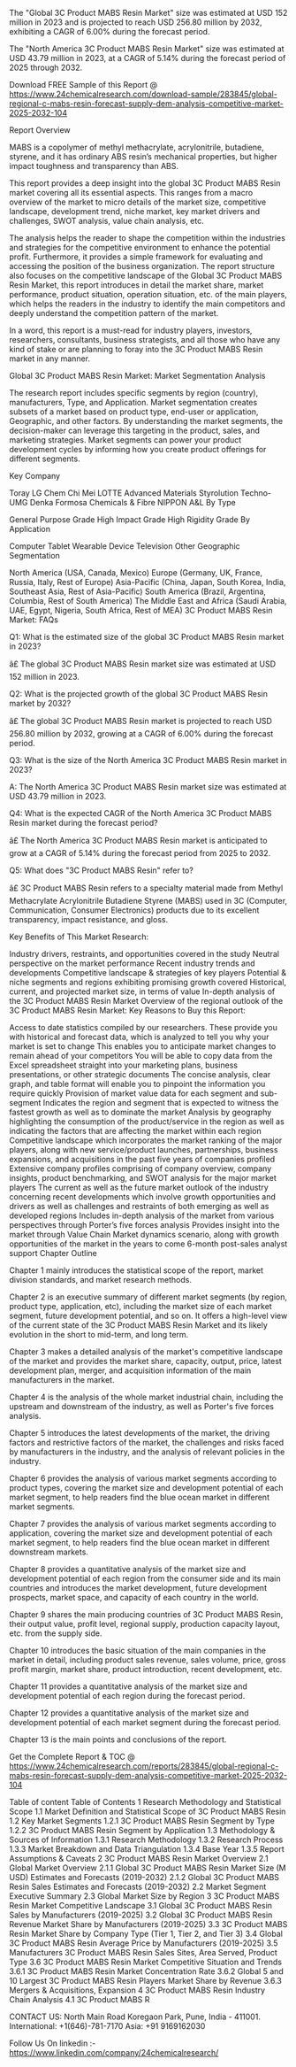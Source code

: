 The "Global 3C Product MABS Resin Market" size was estimated at USD 152 million in 2023 and is projected to reach USD 256.80 million by 2032, exhibiting a CAGR of 6.00% during the forecast period.

The "North America 3C Product MABS Resin Market" size was estimated at USD 43.79 million in 2023, at a CAGR of 5.14% during the forecast period of 2025 through 2032.

Download FREE Sample of this Report @ https://www.24chemicalresearch.com/download-sample/283845/global-regional-c-mabs-resin-forecast-supply-dem-analysis-competitive-market-2025-2032-104

Report Overview

MABS is a copolymer of methyl methacrylate, acrylonitrile, butadiene, styrene, and it has ordinary ABS resin’s mechanical properties, but higher impact toughness and transparency than ABS.

This report provides a deep insight into the global 3C Product MABS Resin market covering all its essential aspects. This ranges from a macro overview of the market to micro details of the market size, competitive landscape, development trend, niche market, key market drivers and challenges, SWOT analysis, value chain analysis, etc.

The analysis helps the reader to shape the competition within the industries and strategies for the competitive environment to enhance the potential profit. Furthermore, it provides a simple framework for evaluating and accessing the position of the business organization. The report structure also focuses on the competitive landscape of the Global 3C Product MABS Resin Market, this report introduces in detail the market share, market performance, product situation, operation situation, etc. of the main players, which helps the readers in the industry to identify the main competitors and deeply understand the competition pattern of the market.

In a word, this report is a must-read for industry players, investors, researchers, consultants, business strategists, and all those who have any kind of stake or are planning to foray into the 3C Product MABS Resin market in any manner.

Global 3C Product MABS Resin Market: Market Segmentation Analysis

The research report includes specific segments by region (country), manufacturers, Type, and Application. Market segmentation creates subsets of a market based on product type, end-user or application, Geographic, and other factors. By understanding the market segments, the decision-maker can leverage this targeting in the product, sales, and marketing strategies. Market segments can power your product development cycles by informing how you create product offerings for different segments.

Key Company

Toray
LG Chem
Chi Mei
LOTTE Advanced Materials
Styrolution
Techno-UMG
Denka
Formosa Chemicals & Fibre
NIPPON A&L
By Type

General Purpose Grade
High Impact Grade
High Rigidity Grade
By Application

Computer
Tablet
Wearable Device
Television
Other
Geographic Segmentation

North America (USA, Canada, Mexico)
Europe (Germany, UK, France, Russia, Italy, Rest of Europe)
Asia-Pacific (China, Japan, South Korea, India, Southeast Asia, Rest of Asia-Pacific)
South America (Brazil, Argentina, Columbia, Rest of South America)
The Middle East and Africa (Saudi Arabia, UAE, Egypt, Nigeria, South Africa, Rest of MEA)
3C Product MABS Resin Market: FAQs

Q1: What is the estimated size of the global 3C Product MABS Resin market in 2023?

â£ The global 3C Product MABS Resin market size was estimated at USD 152 million in 2023.

Q2: What is the projected growth of the global 3C Product MABS Resin market by 2032?

â£ The global 3C Product MABS Resin market is projected to reach USD 256.80 million by 2032, growing at a CAGR of 6.00% during the forecast period.

Q3: What is the size of the North America 3C Product MABS Resin market in 2023?

A: The North America 3C Product MABS Resin market size was estimated at USD 43.79 million in 2023.

Q4: What is the expected CAGR of the North America 3C Product MABS Resin market during the forecast period?

â£ The North America 3C Product MABS Resin market is anticipated to grow at a CAGR of 5.14% during the forecast period from 2025 to 2032.

Q5: What does "3C Product MABS Resin" refer to?

â£ 3C Product MABS Resin refers to a specialty material made from Methyl Methacrylate Acrylonitrile Butadiene Styrene (MABS) used in 3C (Computer, Communication, Consumer Electronics) products due to its excellent transparency, impact resistance, and gloss.

Key Benefits of This Market Research:

Industry drivers, restraints, and opportunities covered in the study
Neutral perspective on the market performance
Recent industry trends and developments
Competitive landscape & strategies of key players
Potential & niche segments and regions exhibiting promising growth covered
Historical, current, and projected market size, in terms of value
In-depth analysis of the 3C Product MABS Resin Market
Overview of the regional outlook of the 3C Product MABS Resin Market:
Key Reasons to Buy this Report:

Access to date statistics compiled by our researchers. These provide you with historical and forecast data, which is analyzed to tell you why your market is set to change
This enables you to anticipate market changes to remain ahead of your competitors
You will be able to copy data from the Excel spreadsheet straight into your marketing plans, business presentations, or other strategic documents
The concise analysis, clear graph, and table format will enable you to pinpoint the information you require quickly
Provision of market value data for each segment and sub-segment
Indicates the region and segment that is expected to witness the fastest growth as well as to dominate the market
Analysis by geography highlighting the consumption of the product/service in the region as well as indicating the factors that are affecting the market within each region
Competitive landscape which incorporates the market ranking of the major players, along with new service/product launches, partnerships, business expansions, and acquisitions in the past five years of companies profiled
Extensive company profiles comprising of company overview, company insights, product benchmarking, and SWOT analysis for the major market players
The current as well as the future market outlook of the industry concerning recent developments which involve growth opportunities and drivers as well as challenges and restraints of both emerging as well as developed regions
Includes in-depth analysis of the market from various perspectives through Porter’s five forces analysis
Provides insight into the market through Value Chain
Market dynamics scenario, along with growth opportunities of the market in the years to come
6-month post-sales analyst support
Chapter Outline

Chapter 1 mainly introduces the statistical scope of the report, market division standards, and market research methods.

Chapter 2 is an executive summary of different market segments (by region, product type, application, etc), including the market size of each market segment, future development potential, and so on. It offers a high-level view of the current state of the 3C Product MABS Resin Market and its likely evolution in the short to mid-term, and long term.

Chapter 3 makes a detailed analysis of the market's competitive landscape of the market and provides the market share, capacity, output, price, latest development plan, merger, and acquisition information of the main manufacturers in the market.

Chapter 4 is the analysis of the whole market industrial chain, including the upstream and downstream of the industry, as well as Porter's five forces analysis.

Chapter 5 introduces the latest developments of the market, the driving factors and restrictive factors of the market, the challenges and risks faced by manufacturers in the industry, and the analysis of relevant policies in the industry.

Chapter 6 provides the analysis of various market segments according to product types, covering the market size and development potential of each market segment, to help readers find the blue ocean market in different market segments.

Chapter 7 provides the analysis of various market segments according to application, covering the market size and development potential of each market segment, to help readers find the blue ocean market in different downstream markets.

Chapter 8 provides a quantitative analysis of the market size and development potential of each region from the consumer side and its main countries and introduces the market development, future development prospects, market space, and capacity of each country in the world.

Chapter 9 shares the main producing countries of 3C Product MABS Resin, their output value, profit level, regional supply, production capacity layout, etc. from the supply side.

Chapter 10 introduces the basic situation of the main companies in the market in detail, including product sales revenue, sales volume, price, gross profit margin, market share, product introduction, recent development, etc.

Chapter 11 provides a quantitative analysis of the market size and development potential of each region during the forecast period.

Chapter 12 provides a quantitative analysis of the market size and development potential of each market segment during the forecast period.

Chapter 13 is the main points and conclusions of the report.

Get the Complete Report & TOC @ https://www.24chemicalresearch.com/reports/283845/global-regional-c-mabs-resin-forecast-supply-dem-analysis-competitive-market-2025-2032-104

Table of content
Table of Contents
1 Research Methodology and Statistical Scope
1.1 Market Definition and Statistical Scope of 3C Product MABS Resin
1.2 Key Market Segments
1.2.1 3C Product MABS Resin Segment by Type
1.2.2 3C Product MABS Resin Segment by Application
1.3 Methodology & Sources of Information
1.3.1 Research Methodology
1.3.2 Research Process
1.3.3 Market Breakdown and Data Triangulation
1.3.4 Base Year
1.3.5 Report Assumptions & Caveats
2 3C Product MABS Resin Market Overview
2.1 Global Market Overview
2.1.1 Global 3C Product MABS Resin Market Size (M USD) Estimates and Forecasts (2019-2032)
2.1.2 Global 3C Product MABS Resin Sales Estimates and Forecasts (2019-2032)
2.2 Market Segment Executive Summary
2.3 Global Market Size by Region
3 3C Product MABS Resin Market Competitive Landscape
3.1 Global 3C Product MABS Resin Sales by Manufacturers (2019-2025)
3.2 Global 3C Product MABS Resin Revenue Market Share by Manufacturers (2019-2025)
3.3 3C Product MABS Resin Market Share by Company Type (Tier 1, Tier 2, and Tier 3)
3.4 Global 3C Product MABS Resin Average Price by Manufacturers (2019-2025)
3.5 Manufacturers 3C Product MABS Resin Sales Sites, Area Served, Product Type
3.6 3C Product MABS Resin Market Competitive Situation and Trends
3.6.1 3C Product MABS Resin Market Concentration Rate
3.6.2 Global 5 and 10 Largest 3C Product MABS Resin Players Market Share by Revenue
3.6.3 Mergers & Acquisitions, Expansion
4 3C Product MABS Resin Industry Chain Analysis
4.1 3C Product MABS R

CONTACT US:
North Main Road Koregaon Park, Pune, India - 411001.
International: +1(646)-781-7170
Asia: +91 9169162030

Follow Us On linkedin :- https://www.linkedin.com/company/24chemicalresearch/
